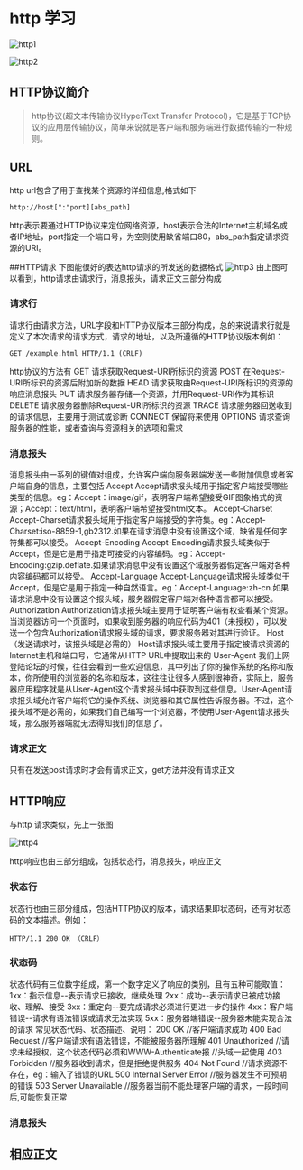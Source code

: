 # http 学习 #
![http1](D:\worksoft\somethingrepo\simplerepo\http\resource\http1.png)

![http2](D:\worksoft\somethingrepo\simplerepo\http\resource\http2.png)

## HTTP协议简介

>http协议(超文本传输协议HyperText Transfer Protocol)，它是基于TCP协议的应用层传输协议，简单来说就是客户端和服务端进行数据传输的一种规则。

## URL
http url包含了用于查找某个资源的详细信息,格式如下

`http://host[":"port][abs_path]`

http表示要通过HTTP协议来定位网络资源，host表示合法的Internet主机域名或者IP地址，port指定一个端口号，为空则使用缺省端口80，abs_path指定请求资源的URI。

##HTTP请求
下图能很好的表达http请求的所发送的数据格式
![http3](D:\worksoft\somethingrepo\simplerepo\http\resource\http3.png)
由上图可以看到，http请求由请求行，消息报头，请求正文三部分构成
### 请求行
请求行由请求方法，URL字段和HTTP协议版本三部分构成，总的来说请求行就是定义了本次请求的请求方式，请求的地址，以及所遵循的HTTP协议版本例如：

`GET /example.html HTTP/1.1 (CRLF)`

http协议的方法有
GET 请求获取Request-URI所标识的资源
POST 在Request-URI所标识的资源后附加新的数据
HEAD 请求获取由Request-URI所标识的资源的响应消息报头
PUT 请求服务器存储一个资源，并用Request-URI作为其标识
DELETE 请求服务器删除Request-URI所标识的资源
TRACE 请求服务器回送收到的请求信息，主要用于测试或诊断
CONNECT 保留将来使用
OPTIONS 请求查询服务器的性能，或者查询与资源相关的选项和需求

### 消息报头
消息报头由一系列的键值对组成，允许客户端向服务器端发送一些附加信息或者客户端自身的信息，主要包括
Accept
Accept请求报头域用于指定客户端接受哪些类型的信息。eg：Accept：image/gif，表明客户端希望接受GIF图象格式的资源；Accept：text/html，表明客户端希望接受html文本。
Accept-Charset
Accept-Charset请求报头域用于指定客户端接受的字符集。eg：Accept-Charset:iso-8859-1,gb2312.如果在请求消息中没有设置这个域，缺省是任何字符集都可以接受。
Accept-Encoding
Accept-Encoding请求报头域类似于Accept，但是它是用于指定可接受的内容编码。eg：Accept-Encoding:gzip.deflate.如果请求消息中没有设置这个域服务器假定客户端对各种内容编码都可以接受。
Accept-Language
Accept-Language请求报头域类似于Accept，但是它是用于指定一种自然语言。eg：Accept-Language:zh-cn.如果请求消息中没有设置这个报头域，服务器假定客户端对各种语言都可以接受。
Authorization
Authorization请求报头域主要用于证明客户端有权查看某个资源。当浏览器访问一个页面时，如果收到服务器的响应代码为401（未授权），可以发送一个包含Authorization请求报头域的请求，要求服务器对其进行验证。
Host（发送请求时，该报头域是必需的）
Host请求报头域主要用于指定被请求资源的Internet主机和端口号，它通常从HTTP URL中提取出来的
User-Agent
我们上网登陆论坛的时候，往往会看到一些欢迎信息，其中列出了你的操作系统的名称和版本，你所使用的浏览器的名称和版本，这往往让很多人感到很神奇，实际上，服务器应用程序就是从User-Agent这个请求报头域中获取到这些信息。User-Agent请求报头域允许客户端将它的操作系统、浏览器和其它属性告诉服务器。不过，这个报头域不是必需的，如果我们自己编写一个浏览器，不使用User-Agent请求报头域，那么服务器端就无法得知我们的信息了。

### 请求正文

只有在发送post请求时才会有请求正文，get方法并没有请求正文

## HTTP响应

与http 请求类似，先上一张图

![http4](D:\worksoft\somethingrepo\simplerepo\http\resource\http4.png)

http响应也由三部分组成，包括状态行，消息报头，响应正文

### 状态行

状态行也由三部分组成，包括HTTP协议的版本，请求结果即状态码，还有对状态码的文本描述。例如：

`HTTP/1.1 200 OK （CRLF）`

### 状态码

状态代码有三位数字组成，第一个数字定义了响应的类别，且有五种可能取值：
1xx：指示信息--表示请求已接收，继续处理
2xx：成功--表示请求已被成功接收、理解、接受
3xx：重定向--要完成请求必须进行更进一步的操作
4xx：客户端错误--请求有语法错误或请求无法实现
5xx：服务器端错误--服务器未能实现合法的请求
常见状态代码、状态描述、说明：
200 OK //客户端请求成功
400 Bad Request //客户端请求有语法错误，不能被服务器所理解
401 Unauthorized //请求未经授权，这个状态代码必须和WWW-Authenticate报 //头域一起使用
403 Forbidden //服务器收到请求，但是拒绝提供服务
404 Not Found //请求资源不存在，eg：输入了错误的URL
500 Internal Server Error //服务器发生不可预期的错误
503 Server Unavailable //服务器当前不能处理客户端的请求，一段时间后,可能恢复正常

### 消息报头

## 相应正文
